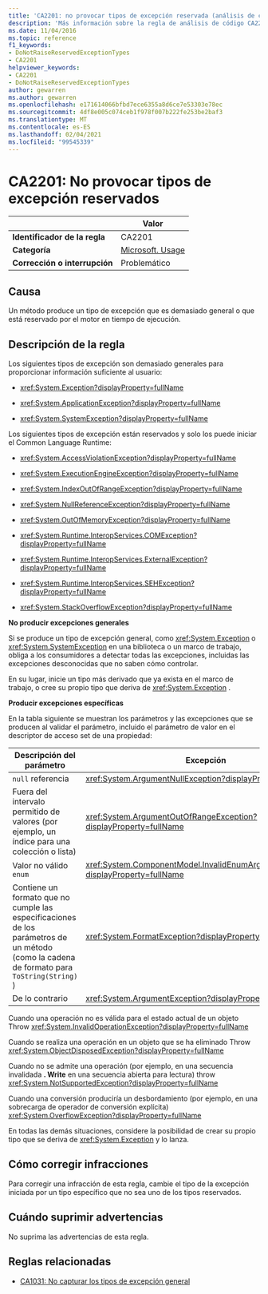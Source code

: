 ```yaml
---
title: 'CA2201: no provocar tipos de excepción reservada (análisis de código)'
description: 'Más información sobre la regla de análisis de código CA2201: no generar tipos de excepción reservados'
ms.date: 11/04/2016
ms.topic: reference
f1_keywords:
- DoNotRaiseReservedExceptionTypes
- CA2201
helpviewer_keywords:
- CA2201
- DoNotRaiseReservedExceptionTypes
author: gewarren
ms.author: gewarren
ms.openlocfilehash: e171614066bfbd7ece6355a8d6ce7e53303e78ec
ms.sourcegitcommit: 4df8e005c074ceb1f978f007b222fe253be2baf3
ms.translationtype: MT
ms.contentlocale: es-ES
ms.lasthandoff: 02/04/2021
ms.locfileid: "99545339"
---
```

# <a name="ca2201-do-not-raise-reserved-exception-types"></a>CA2201: No provocar tipos de excepción reservados

| | Valor |
|-|-|
| **Identificador de la regla** |CA2201|
| **Categoría** |[Microsoft. Usage](usage-warnings.md)|
| **Corrección o interrupción** |Problemático|

## <a name="cause"></a>Causa

Un método produce un tipo de excepción que es demasiado general o que está reservado por el motor en tiempo de ejecución.

## <a name="rule-description"></a>Descripción de la regla

Los siguientes tipos de excepción son demasiado generales para proporcionar información suficiente al usuario:

- <xref:System.Exception?displayProperty=fullName>

- <xref:System.ApplicationException?displayProperty=fullName>

- <xref:System.SystemException?displayProperty=fullName>

Los siguientes tipos de excepción están reservados y solo los puede iniciar el Common Language Runtime:

- <xref:System.AccessViolationException?displayProperty=fullName>

- <xref:System.ExecutionEngineException?displayProperty=fullName>

- <xref:System.IndexOutOfRangeException?displayProperty=fullName>

- <xref:System.NullReferenceException?displayProperty=fullName>

- <xref:System.OutOfMemoryException?displayProperty=fullName>

- <xref:System.Runtime.InteropServices.COMException?displayProperty=fullName>

- <xref:System.Runtime.InteropServices.ExternalException?displayProperty=fullName>

- <xref:System.Runtime.InteropServices.SEHException?displayProperty=fullName>

- <xref:System.StackOverflowException?displayProperty=fullName>

**No producir excepciones generales**

Si se produce un tipo de excepción general, como <xref:System.Exception> o <xref:System.SystemException> en una biblioteca o un marco de trabajo, obliga a los consumidores a detectar todas las excepciones, incluidas las excepciones desconocidas que no saben cómo controlar.

En su lugar, inicie un tipo más derivado que ya exista en el marco de trabajo, o cree su propio tipo que deriva de <xref:System.Exception> .

**Producir excepciones específicas**

En la tabla siguiente se muestran los parámetros y las excepciones que se producen al validar el parámetro, incluido el parámetro de valor en el descriptor de acceso set de una propiedad:

|Descripción del parámetro|Excepción|
|---------------------------|---------------|
|`null` referencia|<xref:System.ArgumentNullException?displayProperty=fullName>|
|Fuera del intervalo permitido de valores (por ejemplo, un índice para una colección o lista)|<xref:System.ArgumentOutOfRangeException?displayProperty=fullName>|
|Valor no válido `enum`|<xref:System.ComponentModel.InvalidEnumArgumentException?displayProperty=fullName>|
|Contiene un formato que no cumple las especificaciones de los parámetros de un método (como la cadena de formato para `ToString(String)` )|<xref:System.FormatException?displayProperty=fullName>|
|De lo contrario|<xref:System.ArgumentException?displayProperty=fullName>|

Cuando una operación no es válida para el estado actual de un objeto Throw <xref:System.InvalidOperationException?displayProperty=fullName>

Cuando se realiza una operación en un objeto que se ha eliminado Throw <xref:System.ObjectDisposedException?displayProperty=fullName>

Cuando no se admite una operación (por ejemplo, en una secuencia invalidada **. Write** en una secuencia abierta para lectura) throw <xref:System.NotSupportedException?displayProperty=fullName>

Cuando una conversión produciría un desbordamiento (por ejemplo, en una sobrecarga de operador de conversión explícita) <xref:System.OverflowException?displayProperty=fullName>

En todas las demás situaciones, considere la posibilidad de crear su propio tipo que se deriva de <xref:System.Exception> y lo lanza.

## <a name="how-to-fix-violations"></a>Cómo corregir infracciones

Para corregir una infracción de esta regla, cambie el tipo de la excepción iniciada por un tipo específico que no sea uno de los tipos reservados.

## <a name="when-to-suppress-warnings"></a>Cuándo suprimir advertencias

No suprima las advertencias de esta regla.

## <a name="related-rules"></a>Reglas relacionadas

- [CA1031: No capturar los tipos de excepción general](ca1031.md)
